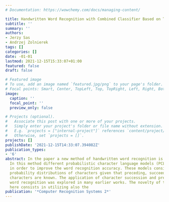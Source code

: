 ```yaml
---
# Documentation: https://wowchemy.com/docs/managing-content/

title: Handwritten Word Recognition with Combined Classifier Based on Tri-grams
subtitle: ''
summary: ''
authors:
- Jerzy Sas
- Andrzej Zolnierek
tags: []
categories: []
date: -01-01
lastmod: 2021-12-15T15:33:07+01:00
featured: false
draft: false

# Featured image
# To use, add an image named `featured.jpg/png` to your page's folder.
# Focal points: Smart, Center, TopLeft, Top, TopRight, Left, Right, BottomLeft, Bottom, BottomRight.
image:
  caption: ''
  focal_point: ''
  preview_only: false

# Projects (optional).
#   Associate this post with one or more of your projects.
#   Simply enter your project's folder or file name without extension.
#   E.g. `projects = ["internal-project"]` references `content/project/deep-learning/index.md`.
#   Otherwise, set `projects = []`.
projects: []
publishDate: '2021-12-15T14:33:07.394082Z'
publication_types:
- '6'
abstract: In the paper a new method of handwritten word recognition is described.
  In this method different probabilistic character language models (PCLMs) are used
  in order to improve the word recognition accuracy. These models consist of conditional
  probability distributions of characters given that preceding, succeeding or surrounding
  characters are known. The application of character succession and precedence in
  word recognition was explored in many earlier works. The novelty of the method proposed
  here consists in utilizing also the
publication: '*Computer Recognition Systems 2*'
---
```


